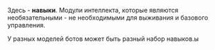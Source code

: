 Здесь - **навыки**. Модули интеллекта, которые являются необязательными - не необходимыми для выживания и базового управления.

У разных моделей ботов может быть разный набор навыков.ы
